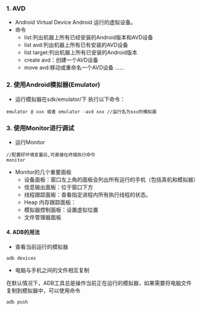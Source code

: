 ### 1. AVD
* Android Virtual Device Android 运行的虚拟设备。
* 命令
	* list:列出机器上所有已经安装的Android版本和AVD设备
	* list avd:列出机器上所有已有安装的AVD设备
	* list target:列出机器上所有已安装的Android版本
	* create avd：创建一个AVD设备
	* move avd:移动或重命名一个AVD设备
	……
### 2. 使用Android模拟器(Emulator)
* 运行模拟器在sdk/emulator/下 执行以下命令：
````
emulator @ xxx 或者 emulator -avd xxx //运行名为xxx的模拟器
````
### 3. 使用Monitor进行调试

* 运行Monitor
````
//配置好环境变量后,可直接在终端执行命令
monitor
````
* Monitor的几个重要面板
	* 设备面板：窗口左上角的面板会列出所有运行的手机（包括真机和模拟器）
	* 信息输出面板：位于窗口下方
	* 线程跟踪面板：查看指定进程内所有执行线程的状态。
	* Heap 内存跟踪面板：
	* 模拟器控制面板：设置虚拟位置
	* 文件管理器面板
#### 4. ADB的用法
* 查看当前运行的模拟器
````
adb devices
````
* 电脑与手机之间的文件相互复制

在默认情况下，ADB工具总是操作当前正在运行的模拟器，如果需要将电脑文件复制到模拟器中，可以使用命令
````
adb push
````
